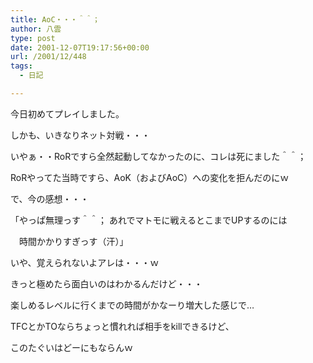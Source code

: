 ```yaml
---
title: AoC・・・＾＾；
author: 八雲
type: post
date: 2001-12-07T19:17:56+00:00
url: /2001/12/448
tags:
  - 日記

---
```

今日初めてプレイしました。
  
しかも、いきなりネット対戦・・・
  
いやぁ・・RoRですら全然起動してなかったのに、コレは死にました＾＾；
  
RoRやってた当時ですら、AoK（およびAoC）への変化を拒んだのにｗ

で、今の感想・・・

「やっぱ無理っす＾＾； あれでマトモに戦えるとこまでUPするのには
  
　時間かかりすぎっす（汗）」

いや、覚えられないよアレは・・・ｗ
  
きっと極めたら面白いのはわかるんだけど・・・
  
楽しめるレベルに行くまでの時間がかなーり増大した感じで…
  
TFCとかTOならちょっと慣れれば相手をkillできるけど、
  
このたぐいはどーにもならんｗ
